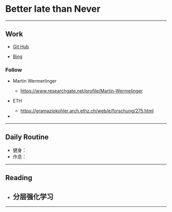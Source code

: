 # Better late than Never
****

## Work


- [Git Hub](https://github.com/ping-armo-fati/My-All-MD-MKDocs)

- [Bing](https://www.bing.com/?FORM=Z9FD1&mkt=zh-CN)

### Follow

- Martin Wermerlinger
  - https://www.researchgate.net/profile/Martin-Wermelinger
- ETH
  - https://gramaziokohler.arch.ethz.ch/web/e/forschung/275.html

- 

****

## Daily Routine

- 健身：
- 作息：

****

## Reading

- 分层强化学习
  - 

****


